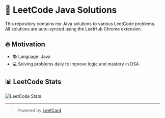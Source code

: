 # 📘 LeetCode Java Solutions

This repository contains my Java solutions to various LeetCode problems.  
All solutions are auto-synced using the LeetHub Chrome extension.

## 🔥 Motivation
- 📚 Language: Java
- 💻 Solving problems daily to improve logic and mastery in DSA

## 📊 LeetCode Stats

![LeetCode Stats](https://leetcard.jacoblin.cool/YjC5cIzQIr?ext=contest)

---

> Powered by [LeetCard](https://github.com/JacobLinCool/LeetCode-Stats-Card)

